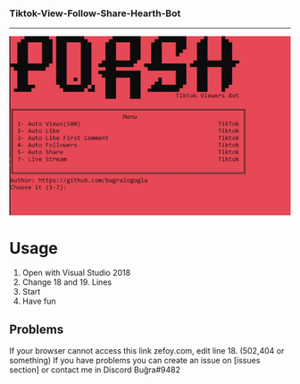 ### Tiktok-View-Follow-Share-Hearth-Bot
------


![Bot](https://raw.githubusercontent.com/bugralogoglu/Tiktok-View-Follow-Share-Hearth-Bot/master/ss.jpg)

# Usage

1) Open with Visual Studio 2018
2) Change 18 and 19. Lines
3) Start
4) Have fun

## Problems

If your browser cannot access this link zefoy.com, edit line 18. (502,404 or something)
If you have problems you can create an issue on [issues section] or contact me in Discord Buğra#9482

